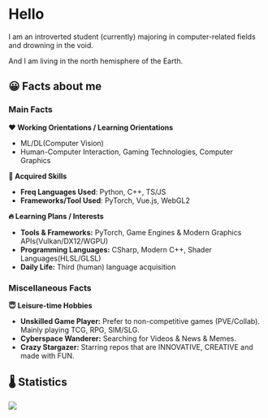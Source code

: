 #  Hello
I am an introverted student (currently) majoring in computer-related fields and drowning in the void.

And I am living in the north hemisphere of the Earth.

## 😀 Facts about me
### Main Facts
**❤ Working Orientations / Learning Orientations**

- ML/DL(Computer Vision)
- Human-Computer Interaction, Gaming Technologies, Computer Graphics

**🌟 Acquired Skills**

- **Freq Languages Used**: Python, C++, TS/JS
- **Frameworks/Tool Used**: PyTorch, Vue.js, WebGL2

**🔥 Learning Plans / Interests**

- **Tools & Frameworks:** PyTorch, Game Engines & Modern Graphics APIs(Vulkan/DX12/WGPU)
- **Programming Languages:** CSharp, Modern C++, Shader Languages(HLSL/GLSL)
- **Daily Life:** Third (human) language acquisition

### Miscellaneous Facts

**😇 Leisure-time Hobbies**
- **Unskilled Game Player:** Prefer to non-competitive games (PVE/Collab). Mainly playing TCG, RPG, SIM/SLG. 
- **Cyberspace Wanderer:** Searching for Videos & News & Memes.
- **Crazy Stargazer:** Starring repos that are INNOVATIVE, CREATIVE and made with FUN.

## 🌡 Statistics<br/>
![](https://github-readme-stats.vercel.app/api/top-langs/?username=aeroraven&line_height=21&theme=vue&layout=compact&langs_count=16)



